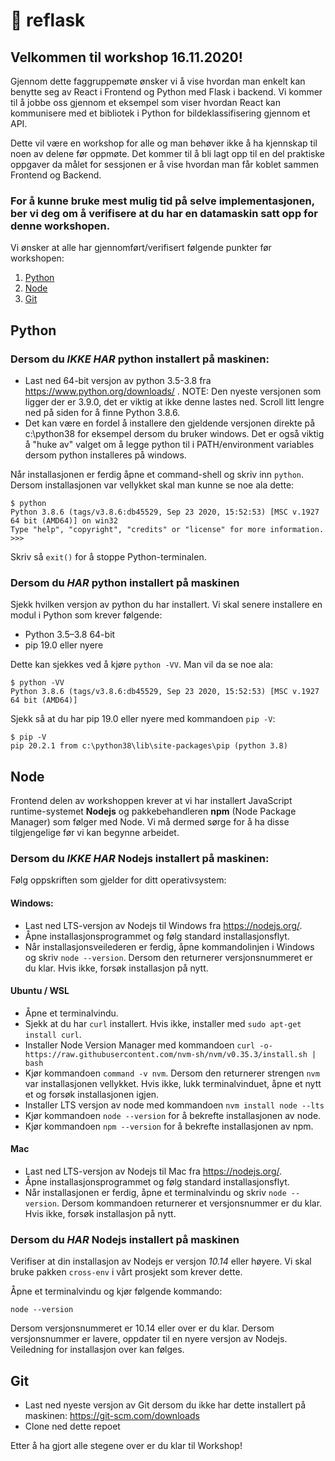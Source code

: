 # 🚀 reflask

## Velkommen til workshop 16.11.2020!
Gjennom dette faggruppemøte ønsker vi å vise hvordan man enkelt kan benytte seg av React i Frontend og Python med Flask i backend. Vi kommer til å jobbe oss gjennom et eksempel som viser hvordan React kan kommunisere med et bibliotek i Python for bildeklassifisering gjennom et API.

Dette vil være en workshop for alle og man behøver ikke å ha kjennskap til noen av delene før oppmøte. Det kommer til å bli lagt opp til en del praktiske oppgaver da målet for sessjonen er å vise hvordan man får koblet sammen Frontend og Backend.

### For å kunne bruke mest mulig tid på selve implementasjonen, ber vi deg om å verifisere at du har en datamaskin satt opp for denne workshopen. 
Vi ønsker at alle har gjennomført/verifisert følgende punkter før workshopen:

1. [Python](#python)
2. [Node](#node)
3. [Git](#git)

## Python
### Dersom du *IKKE HAR* python installert på maskinen:
- Last ned 64-bit versjon av python 3.5-3.8 fra https://www.python.org/downloads/ . NOTE: Den nyeste versjonen som ligger der er 3.9.0, det er viktig at ikke denne lastes ned. Scroll litt lengre ned på siden for å finne Python 3.8.6.
- Det kan være en fordel å installere den gjeldende versjonen direkte på c:\python38 for eksempel dersom du bruker windows. Det er også viktig å "huke av" valget om å legge python til i PATH/environment variables dersom python installeres på windows.

Når installasjonen er ferdig åpne et command-shell og skriv inn `python`. Dersom installasjonen var vellykket skal man kunne se noe ala dette:
```
$ python
Python 3.8.6 (tags/v3.8.6:db45529, Sep 23 2020, 15:52:53) [MSC v.1927 64 bit (AMD64)] on win32
Type "help", "copyright", "credits" or "license" for more information.
>>>
```

Skriv så `exit()` for å stoppe Python-terminalen.

### Dersom du *HAR* python installert på maskinen
Sjekk hvilken versjon av python du har installert. Vi skal senere installere en modul i Python som krever følgende:
- Python 3.5–3.8 64-bit
- pip 19.0 eller nyere

Dette kan sjekkes ved å kjøre `python -VV`. Man vil da se noe ala:
```
$ python -VV
Python 3.8.6 (tags/v3.8.6:db45529, Sep 23 2020, 15:52:53) [MSC v.1927 64 bit (AMD64)]
```

Sjekk så at du har pip 19.0 eller nyere med kommandoen `pip -V`:
```
$ pip -V
pip 20.2.1 from c:\python38\lib\site-packages\pip (python 3.8)
```

## Node

Frontend delen av workshoppen krever at vi har installert JavaScript runtime-systemet **Nodejs** og pakkebehandleren **npm** (Node Package Manager) som følger med Node.
Vi må dermed sørge for å ha disse tilgjengelige før vi kan begynne arbeidet.

### Dersom du *IKKE HAR* Nodejs installert på maskinen:

Følg oppskriften som gjelder for ditt operativsystem:

#### Windows:

* Last ned LTS-versjon av Nodejs til Windows fra https://nodejs.org/.
* Åpne installasjonsprogrammet og følg standard installasjonsflyt.
* Når installasjonsveilederen er ferdig, åpne kommandolinjen i Windows og skriv `node --version`. Dersom den returnerer versjonsnummeret er du klar. Hvis ikke, forsøk installasjon på nytt.

#### Ubuntu / WSL

* Åpne et terminalvindu.
* Sjekk at du har `curl` installert. Hvis ikke, installer med `sudo apt-get install curl`.
* Installer Node Version Manager med kommandoen `curl -o- https://raw.githubusercontent.com/nvm-sh/nvm/v0.35.3/install.sh | bash`
* Kjør kommandoen `command -v nvm`. Dersom den returnerer strengen `nvm` var installasjonen vellykket. Hvis ikke, lukk terminalvinduet, åpne et nytt et og forsøk installasjonen igjen.
* Installer LTS versjon av node med kommandoen `nvm install node --lts`
* Kjør kommandoen `node --version` for å bekrefte installasjonen av node.
* Kjør kommandoen `npm --version` for å bekrefte installasjonen av npm.

#### Mac

* Last ned LTS-versjon av Nodejs til Mac fra https://nodejs.org/.
* Åpne installasjonsprogrammet og følg standard installasjonsflyt.
* Når installasjonen er ferdig, åpne et terminalvindu og skriv `node --version`. Dersom kommandoen returnerer et versjonsnummer er du klar. Hvis ikke, forsøk installasjon på nytt.

### Dersom du *HAR* Nodejs installert på maskinen

Verifiser at din installasjon av Nodejs er versjon *10.14* eller høyere. Vi skal bruke pakken `cross-env` i vårt prosjekt som krever dette.

Åpne et terminalvindu og kjør følgende kommando: 

`node --version`

Dersom versjonsnummeret er 10.14 eller over er du klar. Dersom versjonsnummer er lavere, oppdater til en nyere versjon av Nodejs.
Veiledning for installasjon over kan følges.


## Git
- Last ned nyeste versjon av Git dersom du ikke har dette installert på maskinen: https://git-scm.com/downloads
- Clone ned dette repoet

Etter å ha gjort alle stegene over er du klar til Workshop!
